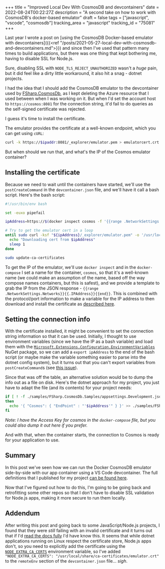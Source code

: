 +++
title = "Improved Local Dev With CosmosDB and devcontainers"
date = 2022-08-24T00:22:27Z
description = "A second take on how to work with CosmosDB's docker-based emulator"
draft = false
tags = ["javascript", "vscode", "cosmosdb"]
tracking_area = "javascript"
tracking_id = "75081"
+++

Last year I wrote a post on [using the CosmosDB Docker-based emulator with devcontainers]({{<ref "/posts/2021-05-27-local-dev-with-cosmosdb-and-devcontainers.md">}}) and since then I've used that pattern many times to build applications, but there was one thing that kept bothering me, having to disable SSL for Node.js.

Sure, disabling SSL with `NODE_TLS_REJECT_UNAUTHORIZED` wasn't a _huge_ pain, but it did feel like a dirty little workaround, it also hit a snag - dotnet projects.

I had the idea that I should add the CosmosDB emulator to the devcontainer used by [FSharp.CosmosDb](https://github.com/aaronpowell/FSharp.CosmosDb), as I kept deleting the Azure resource that I used between when I was working on it. But when I'd set the account host to `https://cosmos:8081` for the connection string, it'd fail to do queries as the self-signed certificate was rejected.

I guess it's time to install the certificate.

The emulator provides the certificate at a well-known endpoint, which you can get using `cURL`:

```bash
curl -k https://$ipaddr:8081/_explorer/emulator.pem > emulatorcert.crt
```

But when should we run that, and what's the IP of the Cosmos emulator container?

## Installing the certificate

Because we need to wait until the containers have started, we'll use the `postCreateCommand` in the `devcontainer.json` file, and we'll have it call a bash script. Here's the bash script:

```bash
#!/usr/bin/env bash

set -euxo pipefail

ipAddress=https://$(docker inspect cosmos -f '{{range .NetworkSettings.Networks}}{{.IPAddress}}{{end}}'):8081

# Try to get the emulator cert in a loop
until sudo curl -ksf "${ipAddress}/_explorer/emulator.pem" -o '/usr/local/share/ca-certificates/emulator.crt'; do
  echo "Downloading cert from $ipAddress"
  sleep 1
done

sudo update-ca-certificates
```

To get the IP of the emulator, we'll use `docker inspect` and in the `docker-compose` I set a name for the container, `cosmos`, so that it's a well-known name (we could make an assumption of the name, based off the way compose names containers, but this is safest), and we provide a template to grab the IP from the JSON response - `{{range .NetworkSettings.Networks}}{{.IPAddress}}{{end}}`. This is combined with the protocol/port information to make a variable for the IP address to then download and install the certificate as [described here](https://docs.microsoft.com/azure/cosmos-db/linux-emulator?tabs=sql-api%2Cssl-netstd21&{{<cda>}}#run-the-linux-emulator-on-linux-os).

## Setting the connection info

With the certificate installed, it might be convenient to set the connection string information so that it can be used. Initially, I thought to use environment variables (since we have the IP as a bash variable) and load them with the [`Microsoft.Extensions.Configuration.EnvironmentVariables`](https://www.nuget.org/packages/Microsoft.Extensions.Configuration.EnvironmentVariables) NuGet package, so we can add a `export ipAddress` to the end of the bash script (or maybe make the variable something easier to parse into the dotnet config system), but it turns out that you can't export variables from `postCreateCommand`s (see [this issue](https://github.com/microsoft/vscode-remote-release/issues/7016)).

Since that was off the table, an alternative solution would be to dump the info out as a file on disk. Here's the dotnet approach for my project, you just have to adapt the file (and its contents) for your project needs:

```bash
if [ ! -f ./samples/FSharp.CosmosDb.Samples/appsettings.Development.json ]
then
  echo '{ "Cosmos": { "EndPoint" : "'$ipAddress'" } }' >> ./samples/FSharp.CosmosDb.Samples/appsettings.Development.json
fi
```

_Note: I have the Access Key for cosmos in the `docker-compose` file, but you could also dump it out here if you prefer._

And with that, when the container starts, the connection to Cosmos is ready for your application to use.

## Summary

In this post we've seen how we can run the Docker CosmosDB emulator side-by-side with our app container using a VS Code devcontainer. The full definitions that I published for my project [can be found here](https://github.com/aaronpowell/FSharp.CosmosDb/tree/baad43a885ac66a9c7ac3698ddc9622dc982c943/.devcontainer).

Now that I've figured out how to do this, I'm going to be going back and retrofitting some other repos so that I don't have to disable SSL validation for Node.js apps, making it more secure to run them locally.

## Addendum

After writing this post and going back to some JavaScript/Node.js projects, I found that they were _still_ failing with an invalid certificate and it turns out that if I'd [read the docs fully](https://docs.microsoft.com/azure/cosmos-db/linux-emulator?tabs=sql-api%2Cssl-netstd21&{{<cda>}}#my-nodejs-app-is-reporting-a-self-signed-certificate-error) I'd have know this. It seems that while dotnet applications running on Linux respect the certificate store, Node.js apps don't, so you need to explicitly add the certificate using the [`NODE_EXTRA_CA_CERTS`](https://nodejs.org/api/cli.html#node_extra_ca_certsfile) environment variable, so I've added `"NODE_EXTRA_CA_CERTS": "/usr/local/share/ca-certificates/emulator.crt"` to the `remoteEnv` section of the `devcontainer.json` file... _sigh_.
